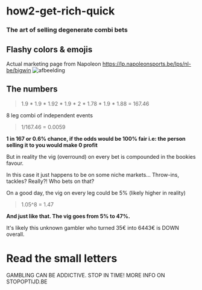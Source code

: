 # how2-get-rich-quick
### The art of selling degenerate combi bets

## Flashy colors & emojis 
Actual marketing page from Napoleon https://lp.napoleonsports.be/lps/nl-be/bigwin
![afbeelding](https://github.com/user-attachments/assets/6707d2ec-575c-4527-bad0-6e8a777c5d5e)

## The numbers

> 1.9 * 1.9 * 1.92 * 1.9 * 2 * 1.78 * 1.9 * 1.88 = 167.46

8 leg combi of independent events

> 1/167.46 = 0.0059

**1 in 167 or 0.6% chance, if the odds would be 100% fair i.e: the person selling it to you would make 0 profit**

But in reality the vig (overround) on every bet is compounded in the bookies favour.

In this case it just happens to be on some niche markets... Throw-ins, tackles? Really?! Who bets on that?

On a good day, the vig on every leg could be 5% (likely higher in reality)

> 1.05^8 = 1.47

**And just like that. The vig goes from 5% to 47%.**

It's likely this unknown gambler who turned 35€ into 6443€ is DOWN overall.

# Read the small letters
GAMBLING CAN BE ADDICTIVE. STOP IN TIME! MORE INFO ON STOPOPTIJD.BE



